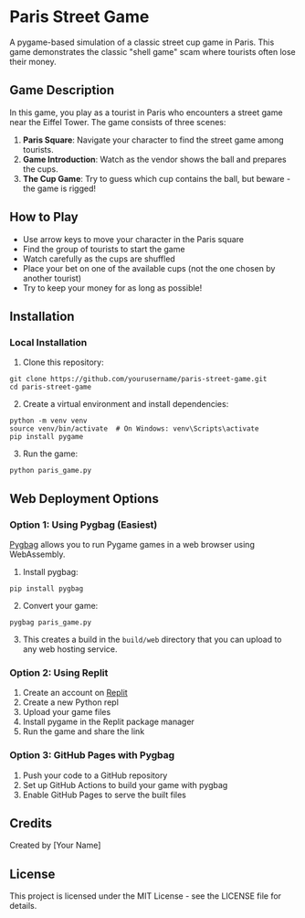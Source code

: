# Paris Street Game

A pygame-based simulation of a classic street cup game in Paris. This game demonstrates the classic "shell game" scam where tourists often lose their money.

## Game Description

In this game, you play as a tourist in Paris who encounters a street game near the Eiffel Tower. The game consists of three scenes:

1. **Paris Square**: Navigate your character to find the street game among tourists.
2. **Game Introduction**: Watch as the vendor shows the ball and prepares the cups.
3. **The Cup Game**: Try to guess which cup contains the ball, but beware - the game is rigged!

## How to Play

- Use arrow keys to move your character in the Paris square
- Find the group of tourists to start the game
- Watch carefully as the cups are shuffled
- Place your bet on one of the available cups (not the one chosen by another tourist)
- Try to keep your money for as long as possible!

## Installation

### Local Installation

1. Clone this repository:
```
git clone https://github.com/yourusername/paris-street-game.git
cd paris-street-game
```

2. Create a virtual environment and install dependencies:
```
python -m venv venv
source venv/bin/activate  # On Windows: venv\Scripts\activate
pip install pygame
```

3. Run the game:
```
python paris_game.py
```

## Web Deployment Options

### Option 1: Using Pygbag (Easiest)

[Pygbag](https://pygame-web.github.io/) allows you to run Pygame games in a web browser using WebAssembly.

1. Install pygbag:
```
pip install pygbag
```

2. Convert your game:
```
pygbag paris_game.py
```

3. This creates a build in the `build/web` directory that you can upload to any web hosting service.

### Option 2: Using Replit

1. Create an account on [Replit](https://replit.com/)
2. Create a new Python repl
3. Upload your game files
4. Install pygame in the Replit package manager
5. Run the game and share the link

### Option 3: GitHub Pages with Pygbag

1. Push your code to a GitHub repository
2. Set up GitHub Actions to build your game with pygbag
3. Enable GitHub Pages to serve the built files

## Credits

Created by [Your Name]

## License

This project is licensed under the MIT License - see the LICENSE file for details.

